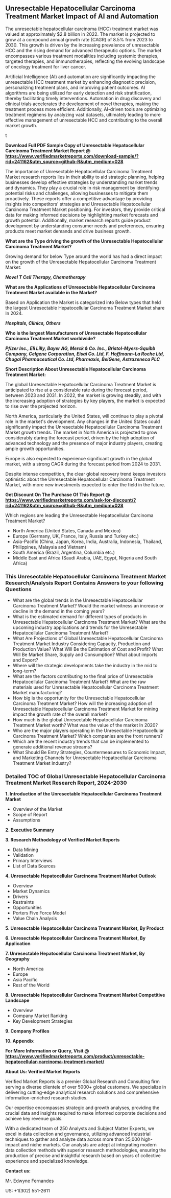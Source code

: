 <h2>Unresectable Hepatocellular Carcinoma Treatment Market Impact of AI and Automation</h2><p>The unresectable hepatocellular carcinoma (HCC) treatment market was valued at approximately $2.8 billion in 2022. The market is projected to grow at a compound annual growth rate (CAGR) of 8.5% from 2023 to 2030. This growth is driven by the increasing prevalence of unresectable HCC and the rising demand for advanced therapeutic options. The market encompasses various treatment modalities including systemic therapies, targeted therapies, and immunotherapies, reflecting the evolving landscape of oncology treatment for liver cancer.</p><p>Artificial Intelligence (AI) and automation are significantly impacting the unresectable HCC treatment market by enhancing diagnostic precision, personalizing treatment plans, and improving patient outcomes. AI algorithms are being utilized for early detection and risk stratification, thereby facilitating timely interventions. Automation in drug discovery and clinical trials accelerates the development of novel therapies, making the treatment process more efficient. Additionally, AI-driven tools are optimizing treatment regimens by analyzing vast datasets, ultimately leading to more effective management of unresectable HCC and contributing to the overall market growth.</p>t</p><p id="" class=""><strong>Download Full PDF Sample Copy of Unresectable Hepatocellular Carcinoma Treatment Market Report @ <a href="https://www.verifiedmarketreports.com/download-sample/?rid=241162&utm_source=github-R&utm_medium=028" target="_blank">https://www.verifiedmarketreports.com/download-sample/?rid=241162&utm_source=github-R&utm_medium=028</a></strong></p><p>The importance of&nbsp;Unresectable Hepatocellular Carcinoma Treatment Market research reports lies in their ability to aid strategic planning, helping businesses develop effective strategies by understanding market trends and dynamics. They play a crucial role in risk management by identifying potential risks and challenges, allowing businesses to mitigate them proactively. These reports offer a competitive advantage by providing insights into competitors' strategies and Unresectable Hepatocellular Carcinoma Treatment Market positioning. For investors, they provide critical data for making informed decisions by highlighting market forecasts and growth potential. Additionally, market research reports guide product development by understanding consumer needs and preferences, ensuring products meet market demands and drive business growth.</p><p><strong>What are the&nbsp;Type driving the growth of the Unresectable Hepatocellular Carcinoma Treatment Market?</strong></p><p id="" class="">Growing demand for below Type around the world has had a direct impact on the growth of the Unresectable Hepatocellular Carcinoma Treatment Market:</p><em><strong>Novel T Cell Therapy, Chemotherapy</strong></em></p><strong>What are the&nbsp;Applications&nbsp;of Unresectable Hepatocellular Carcinoma Treatment Market available in the Market?</strong></p><p id="" class="">Based on Application the Market is categorized into Below types that held the largest Unresectable Hepatocellular Carcinoma Treatment Market share In 2024.</p><em><strong>Hospitals, Clinics, Others</strong></em></p><strong>Who is the largest Manufacturers of Unresectable Hepatocellular Carcinoma Treatment Market worldwide?</strong></p><p><em><strong>Pfizer Inc., Eli Lilly, Bayer AG, Merck & Co. Inc., Bristol-Myers-Squibb Company, Celgene Corporation, Eisai Co. Ltd, F. Hoffmann-La Roche Ltd, Chugai Pharmaceutical Co. Ltd, Pharmaxis, BeiGene, Astrazeneca PLC</strong></em></p><p id="" class=""><strong>Short Description About Unresectable Hepatocellular Carcinoma Treatment Market:</strong></p><p>The global Unresectable Hepatocellular Carcinoma Treatment Market is anticipated to rise at a considerable rate during the forecast period, between 2023 and 2031. In 2022, the market is growing steadily, and with the increasing adoption of strategies by key players, the market is expected to rise over the projected horizon.</p><p>North America, particularly the United States, will continue to play a pivotal role in the market's development. Any changes in the United States could significantly impact the Unresectable Hepatocellular Carcinoma Treatment Market growth trends. The market in North America is projected to grow considerably during the forecast period, driven by the high adoption of advanced technology and the presence of major industry players, creating ample growth opportunities.</p><p>Europe is also expected to experience significant growth in the global market, with a strong CAGR during the forecast period from 2024 to 2031.</p><p>Despite intense competition, the clear global recovery trend keeps investors optimistic about the Unresectable Hepatocellular Carcinoma Treatment Market, with more new investments expected to enter the field in the future.</p><p id="" class=""><strong>Get Discount On The Purchase Of This Report @ <a href="https://www.verifiedmarketreports.com/ask-for-discount/?rid=241162&utm_source=github-R&utm_medium=028" target="_blank">https://www.verifiedmarketreports.com/ask-for-discount/?rid=241162&utm_source=github-R&utm_medium=028</a></strong></p>Which regions are leading the Unresectable Hepatocellular Carcinoma Treatment Market?</p><ul><li>North America (United States, Canada and Mexico)</li><li>Europe (Germany, UK, France, Italy, Russia and Turkey etc.)</li><li>Asia-Pacific (China, Japan, Korea, India, Australia, Indonesia, Thailand, Philippines, Malaysia and Vietnam)</li><li>South America (Brazil, Argentina, Columbia etc.)</li><li>Middle East and Africa (Saudi Arabia, UAE, Egypt, Nigeria and South Africa)</li></ul><h3 id="" class="">This Unresectable Hepatocellular Carcinoma Treatment Market Research/Analysis Report Contains Answers to your following Questions</h3><ul><li>What are the global trends in the Unresectable Hepatocellular Carcinoma Treatment Market? Would the market witness an increase or decline in the demand in the coming years?</li><li>What is the estimated demand for different types of products in Unresectable Hepatocellular Carcinoma Treatment Market? What are the upcoming industry applications and trends for the Unresectable Hepatocellular Carcinoma Treatment Market?</li><li>What Are Projections of Global Unresectable Hepatocellular Carcinoma Treatment Market Industry Considering Capacity, Production and Production Value? What Will Be the Estimation of Cost and Profit? What Will Be Market Share, Supply and Consumption? What about imports and Export?</li><li>Where will the strategic developments take the industry in the mid to long-term?</li><li>What are the factors contributing to the final price of Unresectable Hepatocellular Carcinoma Treatment Market? What are the raw materials used for Unresectable Hepatocellular Carcinoma Treatment Market manufacturing?</li><li>How big is the opportunity for the Unresectable Hepatocellular Carcinoma Treatment Market? How will the increasing adoption of Unresectable Hepatocellular Carcinoma Treatment Market for mining impact the growth rate of the overall market?</li><li>How much is the global Unresectable Hepatocellular Carcinoma Treatment Market worth? What was the value of the market In 2020?</li><li>Who are the major players operating in the Unresectable Hepatocellular Carcinoma Treatment Market? Which companies are the front runners?</li><li>Which are the recent industry trends that can be implemented to generate additional revenue streams?</li><li>What Should Be Entry Strategies, Countermeasures to Economic Impact, and Marketing Channels for Unresectable Hepatocellular Carcinoma Treatment Market Industry?</li></ul><h3 id="" class="">Detailed TOC of Global Unresectable Hepatocellular Carcinoma Treatment Market Research Report, 2024-2030</h3><p id="" class=""><strong>1. Introduction of the Unresectable Hepatocellular Carcinoma Treatment Market</strong></p><ul><li>Overview of the Market</li><li>Scope of Report</li><li>Assumptions</li></ul><p id="" class=""><strong>2. Executive Summary</strong></p><p id="" class=""><strong>3. Research Methodology of Verified Market Reports</strong></p><ul><li>Data Mining</li><li>Validation</li><li>Primary Interviews</li><li>List of Data Sources</li></ul><p id="" class=""><strong>4. Unresectable Hepatocellular Carcinoma Treatment Market Outlook</strong></p><ul><li>Overview</li><li>Market Dynamics</li><li>Drivers</li><li>Restraints</li><li>Opportunities</li><li>Porters Five Force Model</li><li>Value Chain Analysis</li></ul><p id="" class=""><strong>5. Unresectable Hepatocellular Carcinoma Treatment Market, By Product</strong></p><p id="" class=""><strong>6. Unresectable Hepatocellular Carcinoma Treatment Market, By Application</strong></p><p id="" class=""><strong>7. Unresectable Hepatocellular Carcinoma Treatment Market, By Geography</strong></p><ul><li>North America</li><li>Europe</li><li>Asia Pacific</li><li>Rest of the World</li></ul><p id="" class=""><strong>8. Unresectable Hepatocellular Carcinoma Treatment Market Competitive Landscape</strong></p><ul><li>Overview</li><li>Company Market Ranking</li><li>Key Development Strategies</li></ul><p id="" class=""><strong>9. Company Profiles</strong></p><p id="" class=""><strong>10. Appendix</strong></p><p id="" class=""><strong>For More Information or Query, Visit @ <a href="https://www.verifiedmarketreports.com/product/unresectable-hepatocellular-carcinoma-treatment-market/" target="_blank">https://www.verifiedmarketreports.com/product/unresectable-hepatocellular-carcinoma-treatment-market/</a></strong></p><p id="" class=""><strong>About Us: Verified Market Reports</strong></p><p id="" class="">Verified Market Reports is a premier Global Research and Consulting firm serving a diverse clientele of over 5000+ global customers. We specialize in delivering cutting-edge analytical research solutions and comprehensive information-enriched research studies.</p><p id="" class="">Our expertise encompasses strategic and growth analyses, providing the crucial data and insights required to make informed corporate decisions and achieve key revenue goals.</p><p id="" class="">With a dedicated team of 250 Analysts and Subject Matter Experts, we excel in data collection and governance, utilizing advanced industrial techniques to gather and analyze data across more than 25,000 high-impact and niche markets. Our analysts are adept at integrating modern data collection methods with superior research methodologies, ensuring the production of precise and insightful research based on years of collective experience and specialized knowledge.</p><p id="" class=""><strong>Contact us:</strong></p><p id="" class="">Mr. Edwyne Fernandes</p><p id="" class="">US: +1(302) 551-2611</p>